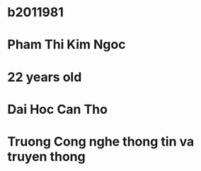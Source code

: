 # b2011981
# Pham Thi Kim Ngoc
# 22 years old
# Dai Hoc Can Tho
# Truong Cong nghe thong tin va truyen thong
